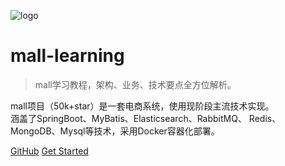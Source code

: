 ![logo](images/mall.svg)
# mall-learning
> mall学习教程，架构、业务、技术要点全方位解析。

mall项目（50k+star）是一套电商系统，使用现阶段主流技术实现。  
涵盖了SpringBoot、MyBatis、Elasticsearch、RabbitMQ、
Redis、MongoDB、Mysql等技术，采用Docker容器化部署。

[GitHub](https://github.com/macrozheng/mall-learning)
[Get Started](README.md)